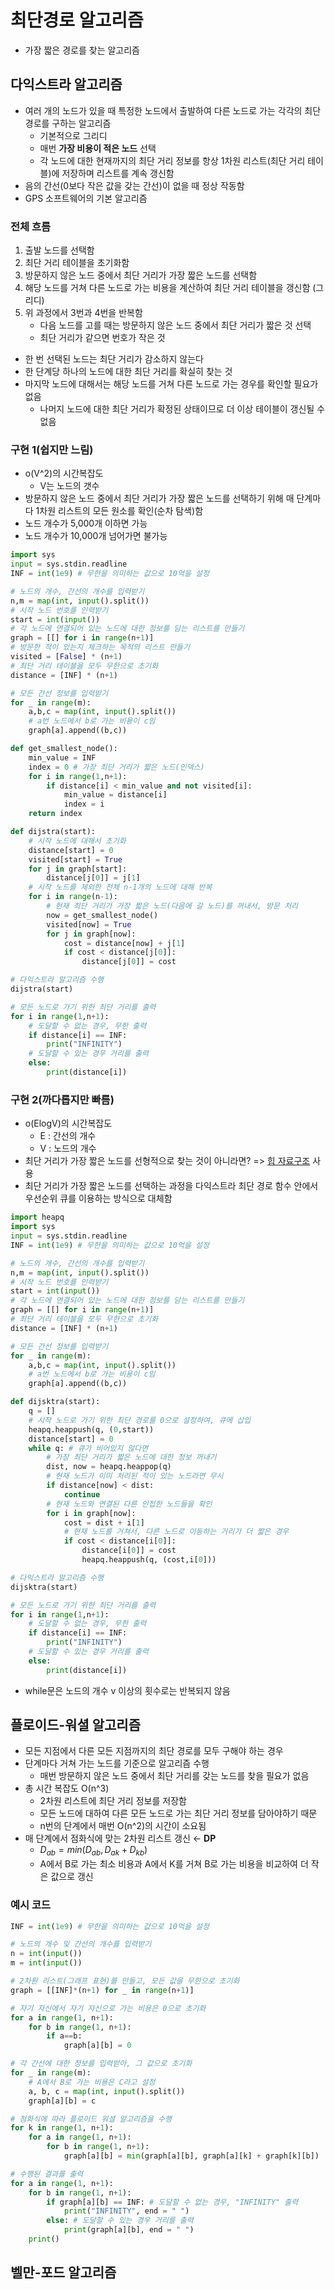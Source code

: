 # 최단경로 알고리즘
- 가장 짧은 경로를 찾는 알고리즘 

## 다익스트라 알고리즘
- 여러 개의 노드가 있을 때 특정한 노드에서 출발하여 다른 노드로 가는 각각의 최단 경로를 구하는 알고리즘
    - 기본적으로 그리디
    - 매번 **가장 비용이 적은 노드** 선택
    - 각 노드에 대한 현재까지의 최단 거리 정보를 항상 1차원 리스트(최단 거리 테이블)에 저장하며 리스트를 계속 갱신함
- 음의 간선(0보다 작은 값을 갖는 간선)이 없을 때 정상 작동함
- GPS 소프트웨어의 기본 알고리즘

### 전체 흐름
1. 출발 노드를 선택함
2. 최단 거리 테이블을 초기화함
3. 방문하지 않은 노드 중에서 최단 거리가 가장 짧은 노드를 선택함
4. 해당 노드를 거쳐 다른 노드로 가는 비용을 계산하여 최단 거리 테이블을 갱신함 (그리디)
5. 위 과정에서 3번과 4번을 반복함
    - 다음 노드를 고를 때는 방문하지 않은 노드 중에서 최단 거리가 짧은 것 선택
    - 최단 거리가 같으면 번호가 작은 것
- 한 번 선택된 노드는 최단 거리가 감소하지 않는다
- 한 단계당 하나의 노드에 대한 최단 거리를 확실히 찾는 것
- 마지막 노드에 대해서는 해당 노드를 거쳐 다른 노드로 가는 경우를 확인할 필요가 없음
    - 나머지 노드에 대한 최단 거리가 확정된 상태이므로 더 이상 테이블이 갱신될 수 없음

### 구현 1(쉽지만 느림)
- o(V^2)의 시간복잡도
    - V는 노드의 갯수
- 방문하지 않은 노드 중에서 최단 거리가 가장 짧은 노드를 선택하기 위해 매 단계마다 1차원 리스트의 모든 원소를 확인(순차 탐색)함
- 노드 개수가 5,000개 이하면 가능
- 노드 개수가 10,000개 넘어가면 불가능
```python
import sys
input = sys.stdin.readline
INF = int(1e9) # 무한을 의미하는 값으로 10억을 설정

# 노드의 개수, 간선의 개수를 입력받기
n,m = map(int, input().split())
# 시작 노드 번호를 인력받기
start = int(input())
# 각 노드에 연결되어 있는 노드에 대한 정보를 담는 리스트를 만들기
graph = [[] for i in range(n+1)]
# 방문한 적이 있는지 체크하는 목적의 리스트 만들기
visited = [False] * (n+1)
# 최단 거리 테이블을 모두 무한으로 초기화
distance = [INF] * (n+1)

# 모든 간선 정보를 입력받기
for _ in range(m):
    a,b,c = map(int, input().split())
    # a번 노드에서 b로 가는 비용이 c임
    graph[a].append((b,c))

def get_smallest_node():
    min_value = INF
    index = 0 # 가장 최단 거리가 짧은 노드(인덱스)
    for i in range(1,n+1):
        if distance[i] < min_value and not visited[i]:
            min_value = distance[i]
            index = i
    return index

def dijstra(start):
    # 시작 노드에 대해서 초기화
    distance[start] = 0
    visited[start] = True
    for j in graph[start]:
        distance[j[0]] = j[1]
    # 시작 노드를 제외한 전체 n-1개의 노드에 대해 반복
    for i in range(n-1):
        # 현재 최단 거리가 가장 짧은 노드(다음에 갈 노드)를 꺼내서, 방문 처리
        now = get_smallest_node()
        visited[now] = True
        for j in graph[now]:
            cost = distance[now] + j[1]
            if cost < distance[j[0]]:
                distance[j[0]] = cost

# 다익스트라 알고리즘 수행
dijstra(start)

# 모든 노드로 가기 위한 최단 거리를 출력
for i in range(1,n+1):
    # 도달할 수 없는 경우, 무한 출력
    if distance[i] == INF:
        print("INFINITY")
    # 도달할 수 있는 경우 거리를 출력
    else:
        print(distance[i])
```

### 구현 2(까다롭지만 빠름)
- o(ElogV)의 시간복잡도
    - E : 간선의 개수
    - V : 노드의 개수
- 최단 거리가 가장 짧은 노드를 선형적으로 찾는 것이 아니라면? => [힙 자료구조](../dataStructure/prqueue_heap.md) 사용 
- 최단 거리가 가장 짧은 노드를 선택하는 과정을 다익스트라 최단 경로 함수 안에서 우선순위 큐를 이용하는 방식으로 대체함

```python
import heapq
import sys
input = sys.stdin.readline
INF = int(1e9) # 무한을 의미하는 값으로 10억을 설정

# 노드의 개수, 간선의 개수를 입력받기
n,m = map(int, input().split())
# 시작 노드 번호를 인력받기
start = int(input())
# 각 노드에 연결되어 있는 노드에 대한 정보를 담는 리스트를 만들기
graph = [[] for i in range(n+1)]
# 최단 거리 테이블을 모두 무한으로 초기화
distance = [INF] * (n+1)

# 모든 간선 정보를 입력받기
for _ in range(m):
    a,b,c = map(int, input().split())
    # a번 노드에서 b로 가는 비용이 c임
    graph[a].append((b,c))

def dijsktra(start):
    q = []
    # 시작 노드로 가기 위한 최단 경로를 0으로 설정하여, 큐에 삽입
    heapq.heappush(q, (0,start))
    distance[start] = 0
    while q: # 큐가 비어있지 않다면
        # 가장 최단 거리가 짧은 노드에 대한 정보 꺼내기
        dist, now = heapq.heappop(q)
        # 현재 노드가 이미 처리된 적이 있는 노드라면 무시
        if distance[now] < dist:
            continue
        # 현재 노드와 연결된 다른 인접한 노드들을 확인
        for i in graph[now]:
            cost = dist + i[1]
            # 현재 노드를 거쳐서, 다른 노드로 이동하는 거리가 더 짧은 경우
            if cost < distance[i[0]]:
                distance[i[0]] = cost
                heapq.heappush(q, (cost,i[0]))

# 다익스트라 알고리즘 수행
dijsktra(start)

# 모든 노드로 가기 위한 최단 거리를 출력
for i in range(1,n+1):
    # 도달할 수 없는 경우, 무한 출력
    if distance[i] == INF:
        print("INFINITY")
    # 도달할 수 있는 경우 거리를 출력
    else:
        print(distance[i])
```
- while문은 노드의 개수 v 이상의 횟수로는 반복되지 않음

## 플로이드-워셜 알고리즘
- 모든 지점에서 다른 모든 지점까지의 최단 경로를 모두 구해야 하는 경우
- 단계마다 거쳐 가는 노드를 기준으로 알고리즘 수행
    - 매번 방문하지 않은 노드 중에서 최단 거리를 갖는 노드를 찾을 필요가 없음
- 총 시간 복잡도 O(n^3)
    - 2차원 리스트에 최단 거리 정보를 저장함
    - 모든 노드에 대하여 다른 모든 노드로 가는 최단 거리 정보를 담아야하기 때문
    - n번의 단계에서 매번 O(n^2)의 시간이 소요됨
- 매 단계에서 점화식에 맞는 2차원 리스트 갱신 ← **DP**  
    - $D_{ab} = min(D_{ab}, D_{ak}+D_{kb})$
    - A에서 B로 가는 최소 비용과 A에서 K를 거쳐 B로 가는 비용을 비교하여 더 작은 값으로 갱신

### 예시 코드
```python
INF = int(1e9) # 무한을 의미하는 값으로 10억을 설정

# 노드의 개수 및 간선의 개수를 입력받기
n = int(input())
m = int(input())

# 2차원 리스트(그래프 표현)를 만들고, 모든 값을 무한으로 초기화
graph = [[INF]*(n+1) for _ in range(n+1)]

# 자기 자신에서 자기 자신으로 가는 비용은 0으로 초기화
for a in range(1, n+1):
	for b in range(1, n+1):
		if a==b:
			graph[a][b] = 0

# 각 간선에 대한 정보를 입력받아, 그 값으로 초기화
for _ in range(m):
	# A에서 B로 가는 비용은 C라고 설정
	a, b, c = map(int, input().split())
	graph[a][b] = c

# 점화식에 따라 플로이드 워셜 알고리즘을 수행
for k in range(1, n+1):
	for a in range(1, n+1):
		for b in range(1, n+1):
			graph[a][b] = min(graph[a][b], graph[a][k] + graph[k][b])

# 수행된 결과를 출력
for a in range(1, n+1):
	for b in range(1, n+1):
		if graph[a][b] == INF: # 도달할 수 없는 경우, "INFINITY" 출력
			print("INFINITY", end = " ")
		else: # 도달할 수 있는 경우 거리를 출력
			print(graph[a][b], end = " ")
	print()
```

## 벨만-포드 알고리즘